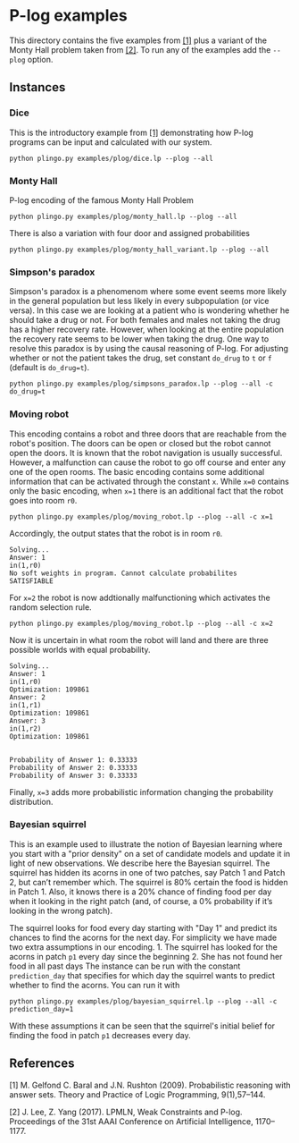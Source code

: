 # P-log examples
This directory contains the five examples from [[1]](#1) plus a variant of the Monty Hall problem taken from [[2]](#2). To run any of the examples add the `--plog` option.

## Instances
### Dice
This is the introductory example from [[1]](#1) demonstrating how P-log programs can be input and calculated with our system. 
```
python plingo.py examples/plog/dice.lp --plog --all
```

### Monty Hall
P-log encoding of the famous Monty Hall Problem
```
python plingo.py examples/plog/monty_hall.lp --plog --all
```
There is also a variation with four door and assigned probabilities
```
python plingo.py examples/plog/monty_hall_variant.lp --plog --all
```

### Simpson's paradox
Simpson's paradox is a phenomenom where some event seems more likely in the general population but less likely in every subpopulation (or vice versa). In this case we are looking at a patient who is wondering whether he should take a drug or not. For both females and males not taking the drug has a higher recovery rate. However, when looking at the entire population the recovery rate seems to be lower when taking the drug. One way to resolve this paradox is by using the causal reasoning of P-log. For adjusting whether or not the patient takes the drug, set constant `do_drug` to `t` or `f` (default is `do_drug=t`). 
```
python plingo.py examples/plog/simpsons_paradox.lp --plog --all -c do_drug=t
```

### Moving robot
This encoding contains a robot and three doors that are reachable from the robot's position. The doors can be open or closed but the robot cannot open the doors. It is known that the robot navigation is usually successful. However, a malfunction can cause the robot to go off course and enter any one of the open rooms. The basic encoding contains some additional information that can be activated through the constant `x`. While `x=0` contains only the basic encoding, when `x=1`  there is an additional fact that the robot goes into room `r0`.
```
python plingo.py examples/plog/moving_robot.lp --plog --all -c x=1
```
Accordingly, the output states that the robot is in room `r0`.
```
Solving...
Answer: 1
in(1,r0)
No soft weights in program. Cannot calculate probabilites
SATISFIABLE
```
For `x=2` the robot is now addtionally malfunctioning which activates the random selection rule. 
```
python plingo.py examples/plog/moving_robot.lp --plog --all -c x=2
```
Now it is uncertain in what room the robot will land and there are three possible worlds with equal probability. 
```
Solving...
Answer: 1
in(1,r0)
Optimization: 109861
Answer: 2
in(1,r1)
Optimization: 109861
Answer: 3
in(1,r2)
Optimization: 109861


Probability of Answer 1: 0.33333
Probability of Answer 2: 0.33333
Probability of Answer 3: 0.33333
```
Finally, `x=3` adds more probabilistic information changing the probability distribution.


### Bayesian squirrel
This is an example used to illustrate the notion of Bayesian learning where you start with a "prior density" on a set of candidate models and update it in light of new observations. We describe here the Bayesian squirrel. The squirrel has hidden its acorns in one of two patches, say Patch 1 and Patch 2, but can’t remember which. The squirrel is 80% certain the food is hidden in Patch 1. Also, it knows there is a 20% chance of finding food per day when it looking in the right patch (and, of course, a 0% probability if it’s looking in the wrong patch).

The squirrel looks for food every day starting with "Day 1" and predict its chances to find the acorns for the next day. For simplicity we have made two extra assumptions in our encoding. 
    1. The squirrel has looked for the acorns in patch `p1` every day since the beginning
    2. She has not found her food in all past days
The instance can be run with the constant `prediction_day` that specifies for which day the squirrel wants to predict whether to find the acorns. You can run it with
```
python plingo.py examples/plog/bayesian_squirrel.lp --plog --all -c prediction_day=1
```
With these assumptions it can be seen that the squirrel's initial belief for finding the food in patch `p1` decreases every day.
## References
<a id="1">[1]</a>
M. Gelfond C. Baral and J.N. Rushton (2009).
Probabilistic reasoning with answer sets.
Theory and Practice of Logic Programming, 9(1),57–144.

<a id="2">[2]</a>
J. Lee, Z. Yang (2017).
LPMLN, Weak Constraints and P-log.
Proceedings of the 31st AAAI Conference on Artificial Intelligence, 1170–1177.
